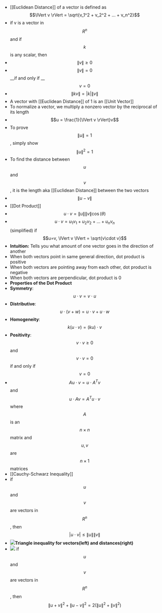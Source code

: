 ---
---
- [[Euclidean Distance]] of a vector is defined as $$\lVert v \rVert = \sqrt{v_1^2 + v_2^2 + ... + v_n^2}$$
- if v is a vector in $$R^n$$ and if $$k$$ is any scalar, then
- $$\lVert v \rVert \geq 0$$
- $$\lVert v \rVert = 0$$ __if and only if __ $$v = 0$$
- $$\lVert kv \rVert = |k|\lVert v \rVert$$
- A vector with [[Euclidean Distance]] of 1 is an [[Unit Vector]]
- To normalize a vector, we multiply a nonzero vector by the reciprocal of its length
- $$u = \frac{1}{\lVert v \rVert}v$$
- To prove $$\lVert u \lVert = 1$$, simply show $$\lVert u \lVert^2 = 1$$
- To find the distance between $$u$$ and $$v$$, it is the length aka [[Euclidean Distance]] between the two vectors
- $$\lVert u-v \lVert $$
- [[Dot Product]]
- $$u \cdot v= \lVert u \rVert \lVert v \rVert \cos(\theta)$$
- $$u \cdot v= u_1v_1 + u_2v_2 + ... + u_nv_n$$ (simplified)
        if $$u=v,  \lVert v \lVert = \sqrt{v\cdot v}$$
- **Intuition:** Tells you what amount of one vector goes in the direction of another
- When both vectors point in same general direction, dot product is positive
- When both vectors are pointing away from each other, dot product is negative
- When both vectors are perpendicular, dot product is 0
- **Properties of the Dot Product**
- __Symmetry__: $$u \cdot v = v \cdot u$$
- __Distributive__: $$u \cdot (v + w) = u \cdot v + u \cdot w$$
- __Homogeneity__: $$k(u \cdot v) = (ku) \cdot v$$
- __Positivity__: $$v \cdot v \geq 0$$ and $$v \cdot v = 0$$ if and only if $$v = 0 $$
- $$Au \cdot v = u \cdot A^T v$$ and $$u \cdot Av = A^T u \cdot v$$ where $$A$$ is an $$n \times n$$ matrix and $$u, v$$ are $$n \times 1$$ matrices
- [[Cauchy-Schwarz Inequality]]
- if $$u$$ and $$v$$ are vectors in $$R^n$$, then $$|u \cdot v| \leq \lVert u \rVert \lVert v \rVert $$
- ![](https://firebasestorage.googleapis.com/v0/b/firescript-577a2.appspot.com/o/imgs%2Fapp%2FPaperReadings%2FYXPcCSOCW-.png?alt=media&token=4a7cde7b-9793-4f7b-940b-9b8cd944fd8a)**Triangle inequality for vectors(left) and distances(right)**
- ![](https://firebasestorage.googleapis.com/v0/b/firescript-577a2.appspot.com/o/imgs%2Fapp%2FPaperReadings%2F0ejX_j0oC0.png?alt=media&token=e102e54b-a618-4320-8d09-b89f427105ce) if $$u$$ and $$v$$ are vectors in $$R^n$$, then $$\lVert u + v \rVert^2 + \lVert u - v \rVert^2 = 2(\lVert u \rVert^2+ \lVert v \rVert^2)$$

